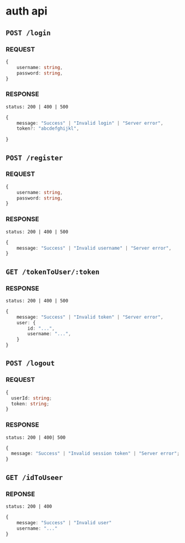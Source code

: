 # auth api

## `POST /login`

### REQUEST

```ts
{
    username: string,
    password: string,
}
```

### RESPONSE

`status: 200 | 400 | 500`

```ts
{
    message: "Success" | "Invalid login" | "Server error",
    token?: "abcdefghijkl",

}
```

## `POST /register`

### REQUEST

```ts
{
    username: string,
    password: string,
}
```

### RESPONSE

`status: 200 | 400 | 500`

```ts
{
    message: "Success" | "Invalid username" | "Server error",
}
```

## `GET /tokenToUser/:token`

### RESPONSE

`status: 200 | 400 | 500`

```ts
{
    message: "Success" | "Invalid token" | "Server error",
    user: {
        id: "...",
        username: "...",
    }
}
```

## `POST /logout`

### REQUEST

```ts
{
  userId: string;
  token: string;
}
```

### RESPONSE

`status: 200 | 400| 500`

```ts
{
  message: "Success" | "Invalid session token" | "Server error";
}
```

## `GET /idToUseer`

### REPONSE

`status: 200 | 400`
```ts
{
    message: "Success" | "Invalid user"
    username: "..."
}
```